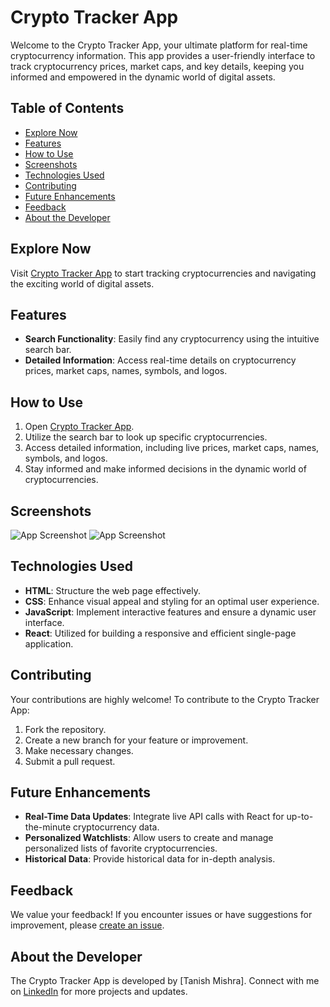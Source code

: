 # Crypto Tracker App

Welcome to the Crypto Tracker App, your ultimate platform for real-time cryptocurrency information. This app provides a user-friendly interface to track cryptocurrency prices, market caps, and key details, keeping you informed and empowered in the dynamic world of digital assets.

## Table of Contents
- [Explore Now](#explore-now)
- [Features](#features)
- [How to Use](#how-to-use)
- [Screenshots](#screenshots)
- [Technologies Used](#technologies-used)
- [Contributing](#contributing)
- [Future Enhancements](#future-enhancements)
- [Feedback](#feedback)
- [About the Developer](#about-the-developer)
  
## Explore Now
Visit [Crypto Tracker App](https://cryptocurrencytracker-react.vercel.app/) to start tracking cryptocurrencies and navigating the exciting world of digital assets.

## Features
- **Search Functionality**: Easily find any cryptocurrency using the intuitive search bar.
- **Detailed Information**: Access real-time details on cryptocurrency prices, market caps, names, symbols, and logos.

## How to Use
1. Open [Crypto Tracker App](https://cryptocurrencytracker-react.vercel.app/).
2. Utilize the search bar to look up specific cryptocurrencies.
3. Access detailed information, including live prices, market caps, names, symbols, and logos.
4. Stay informed and make informed decisions in the dynamic world of cryptocurrencies.

## Screenshots
![App Screenshot](/assets/screenshots/app.png)
![App Screenshot](/assets/screenshots/search_feature.png)

## Technologies Used
- **HTML**: Structure the web page effectively.
- **CSS**: Enhance visual appeal and styling for an optimal user experience.
- **JavaScript**: Implement interactive features and ensure a dynamic user interface.
- **React**: Utilized for building a responsive and efficient single-page application.

## Contributing
Your contributions are highly welcome! To contribute to the Crypto Tracker App:
1. Fork the repository.
2. Create a new branch for your feature or improvement.
3. Make necessary changes.
4. Submit a pull request.

## Future Enhancements
- **Real-Time Data Updates**: Integrate live API calls with React for up-to-the-minute cryptocurrency data.
- **Personalized Watchlists**: Allow users to create and manage personalized lists of favorite cryptocurrencies.
- **Historical Data**: Provide historical data for in-depth analysis.

## Feedback
We value your feedback! If you encounter issues or have suggestions for improvement, please [create an issue](https://github.com/tanish-mishra/crypto-tracker-react/issues).

## About the Developer
The Crypto Tracker App is developed by [Tanish Mishra]. Connect with me on [LinkedIn](https://linkedin.com/in/tanish-mishra-5a7478265) for more projects and updates.
